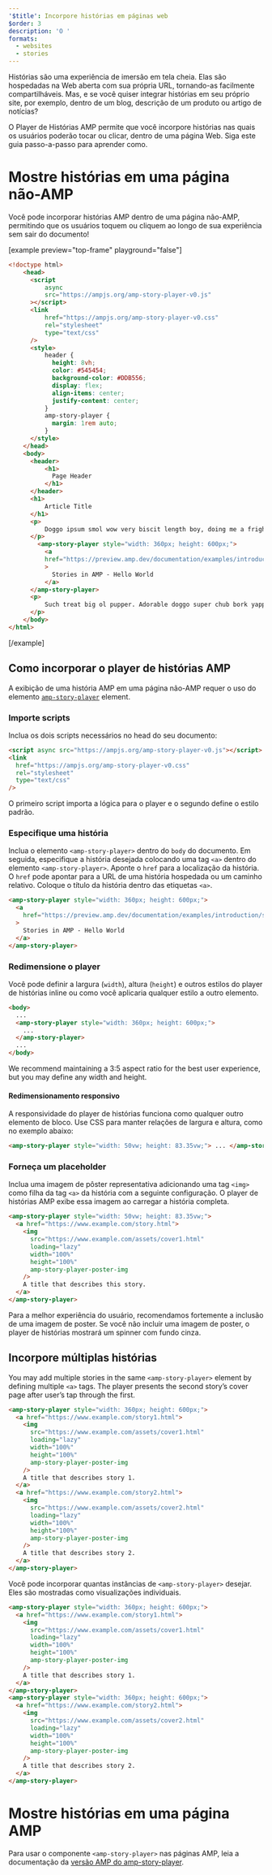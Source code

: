 ```yaml
---
'$title': Incorpore histórias em páginas web
$order: 3
description: 'O '
formats:
  - websites
  - stories
---
```


Histórias são uma experiência de imersão em tela cheia. Elas são hospedadas na Web aberta com sua própria URL, tornando-as facilmente compartilháveis. Mas, e se você quiser integrar histórias em seu próprio site, por exemplo, dentro de um blog, descrição de um produto ou artigo de notícias?

O Player de Histórias AMP permite que você incorpore histórias nas quais os usuários poderão tocar ou clicar, dentro de uma página Web. Siga este guia passo-a-passo para aprender como.

# Mostre histórias em uma página não-AMP

Você pode incorporar histórias AMP dentro de uma página não-AMP, permitindo que os usuários toquem ou cliquem ao longo de sua experiência sem sair do documento!

[example preview="top-frame" playground="false"]

```html
<!doctype html>
    <head>
      <script
          async
          src="https://ampjs.org/amp-story-player-v0.js"
      ></script>
      <link
          href="https://ampjs.org/amp-story-player-v0.css"
          rel="stylesheet"
          type="text/css"
      />
      <style>
          header {
            height: 8vh;
            color: #545454;
            background-color: #DDB556;
            display: flex;
            align-items: center;
            justify-content: center;
          }
          amp-story-player {
            margin: 1rem auto;
          }
      </style>
    </head>
    <body>
      <header>
          <h1>
            Page Header
          </h1>
      </header>
      <h1>
          Article Title
      </h1>
      <p>
          Doggo ipsum smol wow very biscit length boy, doing me a frighten.  Borking doggo doggo heckin dat tungg tho, heckin good boys. Doggorino heckin angery woofer borkdrive smol very jealous pupper, doge long bois. Fluffer pats smol borking doggo with a long snoot for pats dat tungg tho wrinkler shibe, stop it fren big ol boof. Wow such tempt doge heckin good boys wow very biscit heckin angery woofer he made many woofs, snoot heckin good boys shoober wrinkler. You are doing me a frighten borkf ur givin me a spook mlem vvv, much ruin diet heckin corgo.
      </p>
        <amp-story-player style="width: 360px; height: 600px;">
          <a
          href="https://preview.amp.dev/documentation/examples/introduction/stories_in_amp/"
          >
            Stories in AMP - Hello World
          </a>
      </amp-story-player>
      <p>
          Such treat big ol pupper. Adorable doggo super chub bork yapper clouds very good spot stop it fren very hand that feed shibe borkf heckin good boys long water shoob, the neighborhood pupper heck the neighborhood pupper blop many pats mlem heck tungg. noodle horse. Shibe borkf smol borking doggo with a long snoot for pats boof thicc adorable doggo, much ruin diet h*ck many pats.
      </p>
    </body>
</html>
```

[/example]

## Como incorporar o player de histórias AMP

A exibição de uma história AMP em uma página não-AMP requer o uso do elemento [`amp-story-player`](https://github.com/ampproject/amphtml/blob/main/docs/spec/amp-story-player.md) element.

### Importe scripts

Inclua os dois scripts necessários no head do seu documento:

```html
<script async src="https://ampjs.org/amp-story-player-v0.js"></script>
<link
  href="https://ampjs.org/amp-story-player-v0.css"
  rel="stylesheet"
  type="text/css"
/>
```

O primeiro script importa a lógica para o player e o segundo define o estilo padrão.

### Especifique uma história

Inclua o elemento `<amp-story-player>` dentro do `body` do documento. Em seguida, especifique a história desejada colocando uma tag `<a>` dentro do elemento `<amp-story-player>`. Aponte o `href` para a localização da história. O `href` pode apontar para a URL de uma história hospedada ou um caminho relativo. Coloque o título da história dentro das etiquetas `<a>`.

```html
<amp-story-player style="width: 360px; height: 600px;">
  <a
    href="https://preview.amp.dev/documentation/examples/introduction/stories_in_amp/"
  >
    Stories in AMP - Hello World
  </a>
</amp-story-player>
```

### Redimensione o player

Você pode definir a largura (`width`), altura (`height`) e outros estilos do player de histórias inline ou como você aplicaria qualquer estilo a outro elemento.

```html
<body>
  ...
  <amp-story-player style="width: 360px; height: 600px;">
    ...
  </amp-story-player>
  ...
</body>
```

We recommend maintaining a 3:5 aspect ratio for the best user experience, but you may define any width and height.

#### Redimensionamento responsivo

A responsividade do player de histórias funciona como qualquer outro elemento de bloco. Use CSS para manter relações de largura e altura, como no exemplo abaixo:

```html
<amp-story-player style="width: 50vw; height: 83.35vw;"> ... </amp-story-player>
```

### Forneça um placeholder

Inclua uma imagem de pôster representativa adicionando uma tag `<img>` como filha da tag `<a>` da história com a seguinte configuração. O player de histórias AMP exibe essa imagem ao carregar a história completa.

```html
<amp-story-player style="width: 50vw; height: 83.35vw;">
  <a href="https://www.example.com/story.html">
    <img
      src="https://www.example.com/assets/cover1.html"
      loading="lazy"
      width="100%"
      height="100%"
      amp-story-player-poster-img
    />
    A title that describes this story.
  </a>
</amp-story-player>
```

Para a melhor experiência do usuário, recomendamos fortemente a inclusão de uma imagem de poster. Se você não incluir uma imagem de poster, o player de histórias mostrará um spinner com fundo cinza.

## Incorpore múltiplas histórias

You may add multiple stories in the same `<amp-story-player>` element by defining multiple `<a>` tags. The player presents the second story’s cover page after user’s tap through the first.

```html
<amp-story-player style="width: 360px; height: 600px;">
  <a href="https://www.example.com/story1.html">
    <img
      src="https://www.example.com/assets/cover1.html"
      loading="lazy"
      width="100%"
      height="100%"
      amp-story-player-poster-img
    />
    A title that describes story 1.
  </a>
  <a href="https://www.example.com/story2.html">
    <img
      src="https://www.example.com/assets/cover2.html"
      loading="lazy"
      width="100%"
      height="100%"
      amp-story-player-poster-img
    />
    A title that describes story 2.
  </a>
</amp-story-player>
```

Você pode incorporar quantas instâncias de `<amp-story-player>` desejar. Eles são mostradas como visualizações individuais.

```html
<amp-story-player style="width: 360px; height: 600px;">
  <a href="https://www.example.com/story1.html">
    <img
      src="https://www.example.com/assets/cover1.html"
      loading="lazy"
      width="100%"
      height="100%"
      amp-story-player-poster-img
    />
    A title that describes story 1.
  </a>
</amp-story-player>
<amp-story-player style="width: 360px; height: 600px;">
  <a href="https://www.example.com/story2.html">
    <img
      src="https://www.example.com/assets/cover2.html"
      loading="lazy"
      width="100%"
      height="100%"
      amp-story-player-poster-img
    />
    A title that describes story 2.
  </a>
</amp-story-player>
```

# Mostre histórias em uma página AMP

Para usar o componente `<amp-story-player>` nas páginas AMP, leia a documentação da [versão AMP do amp-story-player](https://amp.dev/documentation/components/amp-story-player/?format=stories).
